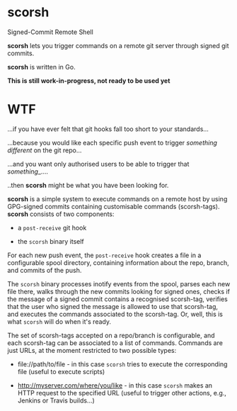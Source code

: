 # scorsh
Signed-Commit Remote Shell


**scorsh** lets you trigger commands on a remote git server through
signed git commits.

**scorsh** is written in Go. 

**This is still work-in-progress, not ready to be used yet**

# WTF

...if you have ever felt that git hooks fall too short to your standards...

...because you would like each specific push event to trigger _something
different_ on the git repo...

...and you want only authorised users to be able to trigger that
_something__....

..then **scorsh** might be what you have been looking for. 

**scorsh** is a simple system to execute commands on a remote host by
using GPG-signed commits containing customisable commands
(scorsh-tags). **scorsh** consists of two components:

* a `post-receive` git hook

* the `scorsh` binary itself

For each new push event, the `post-receive` hook creates a file in a
configurable spool directory, containing information about the repo,
branch, and commits of the push.

The `scorsh` binary processes inotify events from the spool, parses
each new file there, walks through the new commits looking for signed
ones, checks if the message of a signed commit contains a recognised
scorsh-tag, verifies that the user who signed the message is allowed
to use that scorsh-tag, and executes the commands associated to the
scorsh-tag. Or, well, this is what `scorsh` will do when it's ready.

The set of scorsh-tags accepted on a repo/branch is configurable, and
each scorsh-tag can be associated to a list of commands. Commands are
just URLs, at the moment restricted to two possible types:

* file://path/to/file - in this case `scorsh` tries to execute the
  corresponding file (useful to execute scripts)
  
* http://myserver.com/where/you/like - in this case `scorsh` makes an
  HTTP request to the specified URL (useful to trigger other actions,
  e.g., Jenkins or Travis builds...)
  






